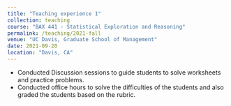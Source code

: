 ```yaml
---
title: "Teaching experience 1"
collection: teaching
course: "BAX 441 - Statistical Exploration and Reasoning"
permalink: /teaching/2021-fall
venue: "UC Davis, Graduate School of Management"
date: 2021-09-20
location: "Davis, CA"
---
```


 - Conducted Discussion sessions to guide students to solve worksheets and practice problems.
 - Conducted office hours to solve the difficulties of the students and also graded the students based on the rubric.